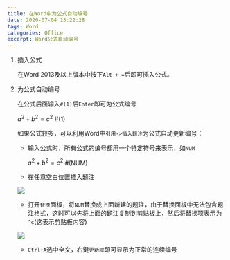 ```yaml
---
title: 在Word中为公式自动编号
date: 2020-07-04 13:22:28
tags: Word
categories: Office
excerpt: Word公式自动编号
---
```


1. 插入公式

    在Word 2013及以上版本中按下`Alt + =`后即可插入公式。

2. 为公式自动编号
   
   在公式后面输入`#(1)`后`Enter`即可为公式编号
   
    $a^{2}+b^{2}=c^{2}$ #(1) 

   如果公式较多，可以利用Word中`引用->插入题注`为公式自动更新编号：

   - 输入公式时，所有公式的编号都用一个特定符号来表示，如`NUM`
    
     $a^{2}+b^{2}=c^{2}$ #(NUM) 
    
    
   - 在任意空白位置插入题注

    ![](/images/Word1.png)

   - 打开`替换`面板，将`NUM`替换成上面新建的题注，由于替换面板中无法包含题注格式，这时可以先将上面的题注复制到剪贴板上，然后将替换项表示为`^c`(这表示剪贴板内容)

    ![](/images/Word2.png)
    
   - `Ctrl+A`选中全文，右键`更新域`即可显示为正常的连续编号

